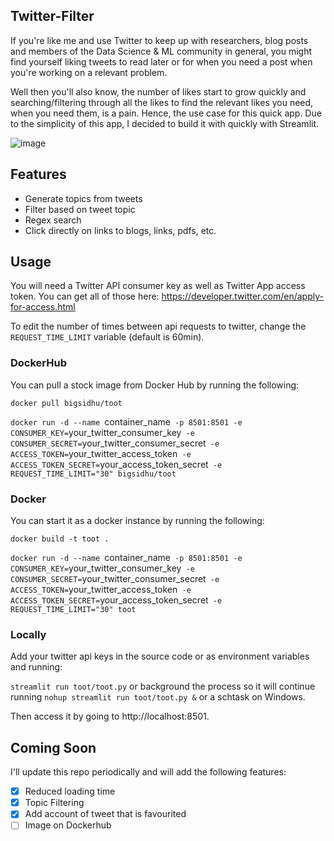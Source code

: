 Twitter-Filter
---
If you're like me and use Twitter to keep up with researchers, blog posts and members of the Data Science & ML community in general, you might find yourself liking tweets to read later or for when you need a post when you're working on a relevant problem.

Well then you'll also know, the number of likes start to grow quickly and searching/filtering through all the likes to find the relevant likes you need, when you need them, is a pain. Hence, the use case for this quick app. Due to the simplicity of this app, I decided to build it with quickly with Streamlit.

![image](https://user-images.githubusercontent.com/9558507/71452195-7874aa00-2750-11ea-81f8-51153e593eb3.png)

Features
--------

- Generate topics from tweets
- Filter based on tweet topic
- Regex search
- Click directly on links to blogs, links, pdfs, etc.

Usage
---

You will need a Twitter API consumer key as well as Twitter App access token. You can get all of those here: https://developer.twitter.com/en/apply-for-access.html

To edit the number of times between api requests to twitter, change the `REQUEST_TIME_LIMIT` variable (default is 60min).

### DockerHub

You can pull a stock image from Docker Hub by running the following:

`docker pull bigsidhu/toot`

`docker run -d --name `container_name` -p 8501:8501 -e CONSUMER_KEY=`your_twitter_consumer_key` -e CONSUMER_SECRET=`your_twitter_consumer_secret` -e ACCESS_TOKEN=`your_twitter_access_token` -e ACCESS_TOKEN_SECRET=`your_access_token_secret` -e REQUEST_TIME_LIMIT="30" bigsidhu/toot`

### Docker
You can start it as a docker instance by running the following:

`docker build -t toot .`

`docker run -d --name `container_name` -p 8501:8501 -e CONSUMER_KEY=`your_twitter_consumer_key` -e CONSUMER_SECRET=`your_twitter_consumer_secret` -e ACCESS_TOKEN=`your_twitter_access_token` -e ACCESS_TOKEN_SECRET=`your_access_token_secret` -e REQUEST_TIME_LIMIT="30" toot`

### Locally
Add your twitter api keys in the source code or as environment variables and running:

`streamlit run toot/toot.py` or background the process so it will continue running `nohup streamlit run toot/toot.py &` or a schtask on Windows.

Then access it by going to http://localhost:8501.

Coming Soon
---
I'll update this repo periodically and will add the following features:

- [x] Reduced loading time
- [x] Topic Filtering
- [x] Add account of tweet that is favourited
- [ ] Image on Dockerhub
